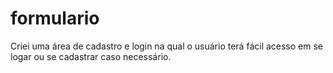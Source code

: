 # formulario
Criei uma área de cadastro e login na qual o usuário terá fácil acesso em se logar ou se cadastrar caso necessário.
